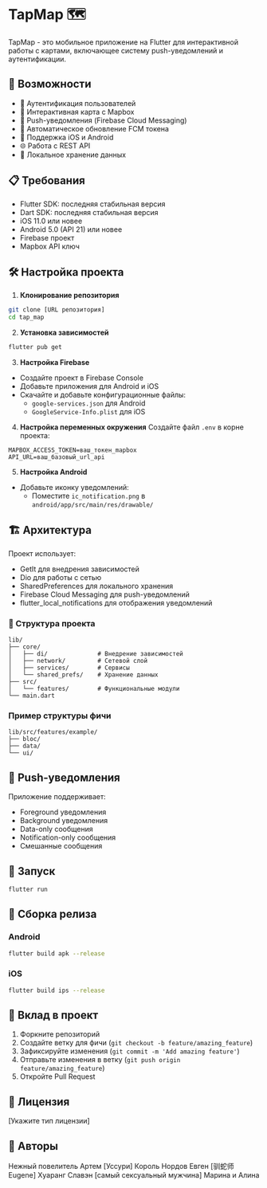# TapMap 🗺️

TapMap - это мобильное приложение на Flutter для интерактивной работы с картами, включающее систему push-уведомлений и аутентификации.

## 🚀 Возможности

- 🔐 Аутентификация пользователей
- 📍 Интерактивная карта с Mapbox
- 🔔 Push-уведомления (Firebase Cloud Messaging)
- 🔄 Автоматическое обновление FCM токена
- 📱 Поддержка iOS и Android
- 🌐 Работа с REST API
- 💾 Локальное хранение данных

## 📋 Требования

- Flutter SDK: последняя стабильная версия
- Dart SDK: последняя стабильная версия
- iOS 11.0 или новее
- Android 5.0 (API 21) или новее
- Firebase проект
- Mapbox API ключ

## 🛠️ Настройка проекта

1. **Клонирование репозитория**
```bash
git clone [URL репозитория]
cd tap_map
```

2. **Установка зависимостей**
```bash
flutter pub get
```

3. **Настройка Firebase**
- Создайте проект в Firebase Console
- Добавьте приложения для Android и iOS
- Скачайте и добавьте конфигурационные файлы:
  - `google-services.json` для Android
  - `GoogleService-Info.plist` для iOS

4. **Настройка переменных окружения**
Создайте файл `.env` в корне проекта:
```env
MAPBOX_ACCESS_TOKEN=ваш_токен_mapbox
API_URL=ваш_базовый_url_api
```

5. **Настройка Android**
- Добавьте иконку уведомлений:
  - Поместите `ic_notification.png` в `android/app/src/main/res/drawable/`

## 🏗️ Архитектура

Проект использует:
- GetIt для внедрения зависимостей
- Dio для работы с сетью
- SharedPreferences для локального хранения
- Firebase Cloud Messaging для push-уведомлений
- flutter_local_notifications для отображения уведомлений

### 📂 Структура проекта

```
lib/
├── core/
│   ├── di/              # Внедрение зависимостей
│   ├── network/         # Сетевой слой
│   ├── services/        # Сервисы
│   └── shared_prefs/    # Хранение данных
├── src/
│   └── features/        # Функциональные модули
└── main.dart
```

### Пример структуры фичи

```
lib/src/features/example/
├── bloc/
├── data/
└── ui/
```


## 🔔 Push-уведомления

Приложение поддерживает:
- Foreground уведомления
- Background уведомления
- Data-only сообщения
- Notification-only сообщения
- Смешанные сообщения

## 🚀 Запуск

```bash
flutter run
```

## 📱 Сборка релиза

### Android
```bash
flutter build apk --release
```

### iOS
```bash
flutter build ips --release
```

## 🤝 Вклад в проект

1. Форкните репозиторий
2. Создайте ветку для фичи (`git checkout -b feature/amazing_feature`)
3. Зафиксируйте изменения (`git commit -m 'Add amazing feature'`)
4. Отправьте изменения в ветку (`git push origin feature/amazing_feature`)
5. Откройте Pull Request

## 📄 Лицензия

[Укажите тип лицензии]

## 👥 Авторы

Нежный повелитель Артем [Уссури]
Король Нордов Евген [驯蛇师Eugene]
Хуаранг Славэн [самый сексуальный мужчина]
Марина и Алина

